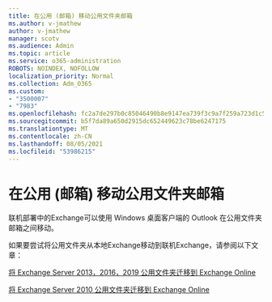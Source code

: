 ```yaml
---
title: 在公用 (邮箱) 移动公用文件夹邮箱
ms.author: v-jmathew
author: v-jmathew
manager: scotv
ms.audience: Admin
ms.topic: article
ms.service: o365-administration
ROBOTS: NOINDEX, NOFOLLOW
localization_priority: Normal
ms.collection: Adm_O365
ms.custom:
- "3500007"
- "7983"
ms.openlocfilehash: fc2a7de297b0c85046490b8e9147ea739f3c9a7f259a723d1c5ab95d57006fbb
ms.sourcegitcommit: b5f7da89a650d2915dc652449623c78be6247175
ms.translationtype: MT
ms.contentlocale: zh-CN
ms.lasthandoff: 08/05/2021
ms.locfileid: "53986215"
---
```

# <a name="move-public-folders-between-public-folder-mailboxes"></a>在公用 (邮箱) 移动公用文件夹邮箱

联机部署中的Exchange可以使用 Windows 桌面客户端的 Outlook 在公用文件夹邮箱之间移动。

如果要尝试将公用文件夹从本地Exchange移动到联机Exchange，请参阅以下文章：

[将 Exchange Server 2013，2016，2019 公用文件夹迁移到 Exchange Online](https://aka.ms/ModernPFToEXO)

[将 Exchange Server 2010 公用文件夹迁移到 Exchange Online](https://aka.ms/LegacyPFToEXO)
